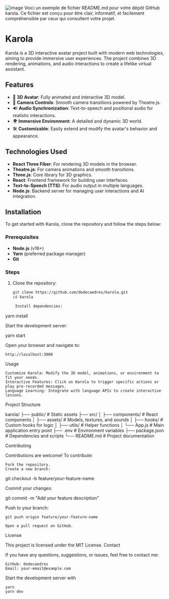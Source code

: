 ![image](https://github.com/user-attachments/assets/e35ed84d-7dae-41d5-9e30-9e277ab57c0f)
Voici un exemple de fichier README.md pour votre dépôt GitHub karola. Ce fichier est conçu pour être clair, informatif, et facilement compréhensible par ceux qui consultent votre projet.

# Karola

Karola is a 3D interactive avatar project built with modern web technologies, aiming to provide immersive user experiences. The project combines 3D rendering, animations, and audio interactions to create a lifelike virtual assistant.

## Features

- 🎨 **3D Avatar**: Fully animated and interactive 3D model.
- 🎥 **Camera Controls**: Smooth camera transitions powered by Theatre.js.
- 🔊 **Audio Synchronization**: Text-to-speech and positional audio for realistic interactions.
- 🌍 **Immersive Environment**: A detailed and dynamic 3D world.
- 🛠️ **Customizable**: Easily extend and modify the avatar's behavior and appearance.

## Technologies Used

- **React Three Fiber**: For rendering 3D models in the browser.
- **Theatre.js**: For camera animations and smooth transitions.
- **Three.js**: Core library for 3D graphics.
- **React**: Frontend framework for building user interfaces.
- **Text-to-Speech (TTS)**: For audio output in multiple languages.
- **Node.js**: Backend server for managing user interactions and AI integration.

## Installation

To get started with Karola, clone the repository and follow the steps below:

### Prerequisites
- **Node.js** (v16+)
- **Yarn** (preferred package manager)
- **Git**

### Steps

1. Clone the repository:
   ```bash
   git clone https://github.com/dodecaedres/karola.git
   cd karola

    Install dependencies:

yarn install

Start the development server:

yarn start

Open your browser and navigate to:

    http://localhost:3000

Usage

    Customize Karola: Modify the 3D model, animations, or environment to fit your needs.
    Interactive Features: Click on Karola to trigger specific actions or play pre-recorded messages.
    Language Learning: Integrate with language APIs to create interactive lessons.

Project Structure

karola/
├── public/           # Static assets
├── src/
│   ├── components/   # React components
│   ├── assets/       # Models, textures, and sounds
│   ├── hooks/        # Custom hooks for logic
│   ├── utils/        # Helper functions
│   └── App.js        # Main application entry point
├── .env              # Environment variables
├── package.json      # Dependencies and scripts
└── README.md         # Project documentation

Contributing

Contributions are welcome! To contribute:

    Fork the repository.
    Create a new branch:

git checkout -b feature/your-feature-name

Commit your changes:

git commit -m "Add your feature description"

Push to your branch:

    git push origin feature/your-feature-name

    Open a pull request on GitHub.

License

This project is licensed under the MIT License.
Contact

If you have any questions, suggestions, or issues, feel free to contact me:

    GitHub: dodecaedres
    Email: your-email@example.com

Start the development server with
```
yarn
yarn dev
```
